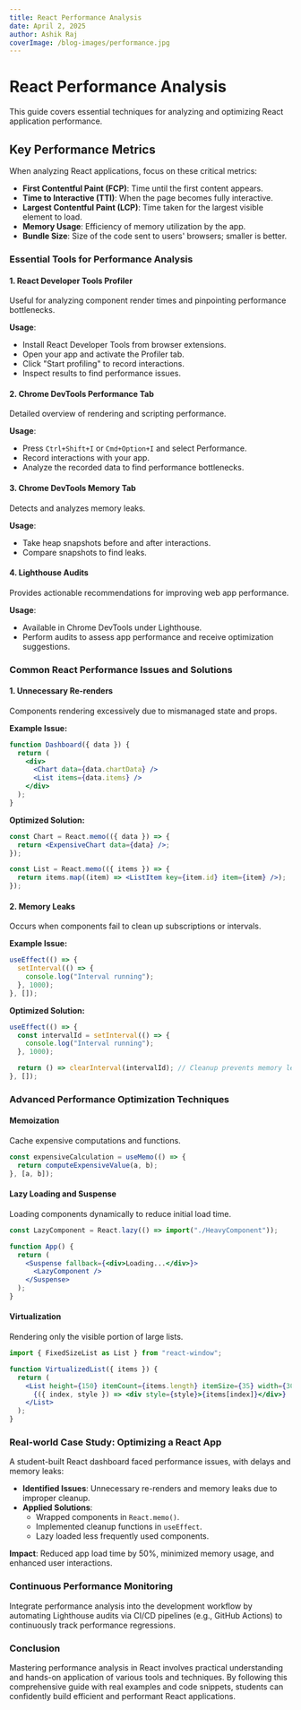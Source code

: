 ```yaml
---
title: React Performance Analysis
date: April 2, 2025
author: Ashik Raj
coverImage: /blog-images/performance.jpg
---
```


# React Performance Analysis

This guide covers essential techniques for analyzing and optimizing React application performance.

## Key Performance Metrics

When analyzing React applications, focus on these critical metrics:

- **First Contentful Paint (FCP)**: Time until the first content appears.
- **Time to Interactive (TTI)**: When the page becomes fully interactive.
- **Largest Contentful Paint (LCP)**: Time taken for the largest visible element to load.
- **Memory Usage**: Efficiency of memory utilization by the app.
- **Bundle Size**: Size of the code sent to users' browsers; smaller is better.

### Essential Tools for Performance Analysis

#### 1. React Developer Tools Profiler

Useful for analyzing component render times and pinpointing performance bottlenecks.

**Usage**:

- Install React Developer Tools from browser extensions.
- Open your app and activate the Profiler tab.
- Click "Start profiling" to record interactions.
- Inspect results to find performance issues.

#### 2. Chrome DevTools Performance Tab

Detailed overview of rendering and scripting performance.

**Usage**:

- Press `Ctrl+Shift+I` or `Cmd+Option+I` and select Performance.
- Record interactions with your app.
- Analyze the recorded data to find performance bottlenecks.

#### 3. Chrome DevTools Memory Tab

Detects and analyzes memory leaks.

**Usage**:

- Take heap snapshots before and after interactions.
- Compare snapshots to find leaks.

#### 4. Lighthouse Audits

Provides actionable recommendations for improving web app performance.

**Usage**:

- Available in Chrome DevTools under Lighthouse.
- Perform audits to assess app performance and receive optimization suggestions.

### Common React Performance Issues and Solutions

#### 1. Unnecessary Re-renders

Components rendering excessively due to mismanaged state and props.

**Example Issue:**

```jsx
function Dashboard({ data }) {
  return (
    <div>
      <Chart data={data.chartData} />
      <List items={data.items} />
    </div>
  );
}
```

**Optimized Solution:**

```jsx
const Chart = React.memo(({ data }) => {
  return <ExpensiveChart data={data} />;
});

const List = React.memo(({ items }) => {
  return items.map((item) => <ListItem key={item.id} item={item} />);
});
```

#### 2. Memory Leaks

Occurs when components fail to clean up subscriptions or intervals.

**Example Issue:**

```jsx
useEffect(() => {
  setInterval(() => {
    console.log("Interval running");
  }, 1000);
}, []);
```

**Optimized Solution:**

```jsx
useEffect(() => {
  const intervalId = setInterval(() => {
    console.log("Interval running");
  }, 1000);

  return () => clearInterval(intervalId); // Cleanup prevents memory leaks
}, []);
```

### Advanced Performance Optimization Techniques

#### Memoization

Cache expensive computations and functions.

```jsx
const expensiveCalculation = useMemo(() => {
  return computeExpensiveValue(a, b);
}, [a, b]);
```

#### Lazy Loading and Suspense

Loading components dynamically to reduce initial load time.

```jsx
const LazyComponent = React.lazy(() => import("./HeavyComponent"));

function App() {
  return (
    <Suspense fallback={<div>Loading...</div>}>
      <LazyComponent />
    </Suspense>
  );
}
```

#### Virtualization

Rendering only the visible portion of large lists.

```jsx
import { FixedSizeList as List } from "react-window";

function VirtualizedList({ items }) {
  return (
    <List height={150} itemCount={items.length} itemSize={35} width={300}>
      {({ index, style }) => <div style={style}>{items[index]}</div>}
    </List>
  );
}
```

### Real-world Case Study: Optimizing a React App

A student-built React dashboard faced performance issues, with delays and memory leaks:

- **Identified Issues**: Unnecessary re-renders and memory leaks due to improper cleanup.
- **Applied Solutions**:
  - Wrapped components in `React.memo()`.
  - Implemented cleanup functions in `useEffect`.
  - Lazy loaded less frequently used components.

**Impact**: Reduced app load time by 50%, minimized memory usage, and enhanced user interactions.

### Continuous Performance Monitoring

Integrate performance analysis into the development workflow by automating Lighthouse audits via CI/CD pipelines (e.g., GitHub Actions) to continuously track performance regressions.

### Conclusion

Mastering performance analysis in React involves practical understanding and hands-on application of various tools and techniques. By following this comprehensive guide with real examples and code snippets, students can confidently build efficient and performant React applications.
